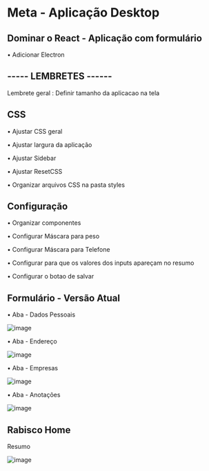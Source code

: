 # Meta - Aplicação Desktop 
## Dominar o React - Aplicação com formulário
<p> • Adicionar Electron </p>

## ----- LEMBRETES ------
<p> Lembrete geral : Definir tamanho da aplicacao na tela </p>

## CSS
<p> • Ajustar CSS geral </p>
<p> • Ajustar largura da aplicação </p>
<p> • Ajustar Sidebar </p>
<p> • Ajustar ResetCSS </p>
<p> • Organizar arquivos CSS na pasta styles </p>

## Configuração
<p> • Organizar componentes </p>
<p> • Configurar Máscara para peso </p>
<p> • Configurar Máscara para Telefone </p>
<p> • Configurar para que os valores dos inputs apareçam no resumo </p>
<p> • Configurar o botao de salvar </p>

## Formulário - Versão Atual
<p> • Aba - Dados Pessoais </p>

![image](https://user-images.githubusercontent.com/66530386/163847995-68b26fcb-bfcb-4f87-8213-1a7ca05a9936.png)


<p> • Aba - Endereço </p>

![image](https://user-images.githubusercontent.com/66530386/163847004-f28de011-5801-4312-8dab-6f301c09110a.png)


<p> • Aba - Empresas </p>

![image](https://user-images.githubusercontent.com/66530386/163847561-a6ce38ea-411e-4115-b2ec-db5099816dc9.png)


<p> • Aba - Anotações </p>

![image](https://user-images.githubusercontent.com/66530386/163848107-51c7eccb-e197-43d4-a08b-503230b463ad.png)


## Rabisco Home 
<p> Resumo </p>

![image](https://user-images.githubusercontent.com/66530386/163727717-c054d00d-f958-4f0e-b948-ab7dbd934848.png)

